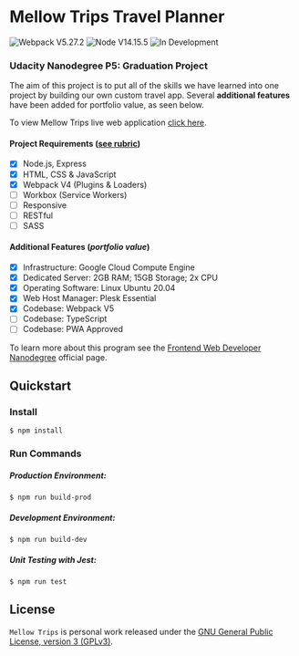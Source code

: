 # Mellow Trips Travel Planner

<img src="https://img.shields.io/badge/webpack-5.27.2-blue" alt="Webpack V5.27.2"> <img src="https://img.shields.io/badge/node-14.15.5-brightgreen" alt="Node V14.15.5"> <img src="https://img.shields.io/badge/status-in%20development-green" alt="In Development">

### Udacity Nanodegree P5: Graduation Project

The aim of this project is to put all of the skills we have learned into one project by building our own custom travel app. Several **additional features** have been added for portfolio value, as seen below.

To view Mellow Trips live web application [click here](https://mellowtrips.founddesigns.app/).

#### Project Requirements ([see rubric](https://review.udacity.com/#!/rubrics/2669/view))

- [x] Node.js, Express
- [x] HTML, CSS & JavaScript
- [x] Webpack V4 (Plugins & Loaders)
- [ ] Workbox (Service Workers)
- [ ] Responsive
- [ ] RESTful
- [ ] SASS

#### Additional Features (_portfolio value_)

- [x] Infrastructure: Google Cloud Compute Engine
- [x] Dedicated Server: 2GB RAM; 15GB Storage; 2x CPU
- [x] Operating Software: Linux Ubuntu 20.04
- [x] Web Host Manager: Plesk Essential
- [x] Codebase: Webpack V5
- [ ] Codebase: TypeScript
- [ ] Codebase: PWA Approved

To learn more about this program see the [Frontend Web Developer Nanodegree](https://www.udacity.com/course/front-end-web-developer-nanodegree--nd0011) official page.

## Quickstart

### Install

```
$ npm install
```

### Run Commands

##### Production Environment:

```
$ npm run build-prod
```

##### Development Environment:

```
$ npm run build-dev
```

##### Unit Testing with Jest:

```
$ npm run test
```

## License

`Mellow Trips` is personal work released under the [GNU General Public License, version 3 (GPLv3)](https://www.gnu.org/licenses/gpl-3.0.html).